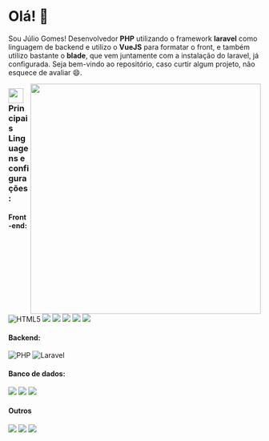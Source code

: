 <!-- Greeting -->
# Olá! :wave:

<!--Introduction -->
Sou Júlio Gomes! Desenvolvedor **PHP** utilizando o framework **laravel** como linguagem de backend e utilizo o **VueJS** para formatar o front, e também utilizo bastante o **blade**, que vem juntamente com a instalação do laravel, já configurada. Seja bem-vindo ao repositório, caso curtir algum projeto, não esquece de avaliar :smile:.

<!-- gif Image -->
<img width="460" height="auto" align="right" src="https://github-readme-stats.vercel.app/api?username=JulioCGomes&show_icons=true&theme=algolia&count_private=true&include_all_commits=true" />

### <img src="https://media.giphy.com/media/WUlplcMpOCEmTGBtBW/giphy.gif" width="30"> Principais Linguagens e configurações:
<h4>Front-end:</h4>
<p> 
<img src="https://img.shields.io/badge/HTML5-E34F26?style=for-the-badge&logo=html5&logoColor=white" alt="HTML5">
<img src="https://img.shields.io/badge/CSS3-1572B6?style=for-the-badge&logo=css3&logoColor=white" al="CSS3">
<img src="https://img.shields.io/badge/JavaScript-F7DF1E?style=for-the-badge&logo=javascript&logoColor=black" al="Javascript">
<img src="https://img.shields.io/badge/Vue.js-35495E?style=for-the-badge&logo=vue.js&logoColor=4FC08D">
<img src="https://img.shields.io/badge/Bootstrap-563D7C?style=for-the-badge&logo=bootstrap&logoColor=white">
<img src="https://img.shields.io/badge/jQuery-0769AD?style=for-the-badge&logo=jquery&logoColor=white">
</p>
<h4>Backend:</h4>
<p>
<img src="https://img.shields.io/badge/PHP-777BB4?style=for-the-badge&logo=php&logoColor=white" alt="PHP">
<img src="https://img.shields.io/badge/Laravel-FF2D20?style=for-the-badge&logo=laravel&logoColor=white" alt="Laravel">
</p>
<h4>Banco de dados:</h4>
<p>
<img src="https://img.shields.io/badge/MySQL-00000F?style=for-the-badge&logo=mysql&logoColor=white">
<img src="https://img.shields.io/badge/redis-CC0000.svg?&style=for-the-badge&logo=redis&logoColor=white">
<img src="https://img.shields.io/badge/PostgreSQL-316192?style=for-the-badge&logo=postgresql&logoColor=white">
</p>
<h4>Outros</h4>
<p>
<img src="https://img.shields.io/badge/Docker-2CA5E0?style=for-the-badge&logo=docker&logoColor=white">
<img src="https://img.shields.io/badge/Git-F05032?style=for-the-badge&logo=git&logoColor=white">
<img src="https://img.shields.io/badge/Postman-FF6C37?style=for-the-badge&logo=Postman&logoColor=white">
</p>
